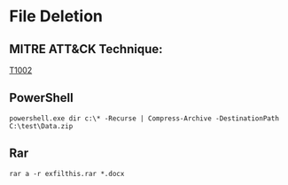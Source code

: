 # File Deletion

## MITRE ATT&CK Technique:
[T1002](https://attack.mitre.org/wiki/Technique/T1002)

## PowerShell

    powershell.exe dir c:\* -Recurse | Compress-Archive -DestinationPath C:\test\Data.zip

## Rar

    rar a -r exfilthis.rar *.docx
